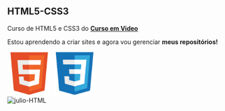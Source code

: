 ## HTML5-CSS3

 Curso de HTML5 e CSS3 do <a target="_blank" rel="external" href="https://www.cursoemvideo.com/"><strong>Curso em Video</strong></a>

Estou aprendendo a criar sites e agora vou gerenciar <strong>meus repositórios!</strong>

<div>
    <img  alt="julio-HTML" height="100" width="100" src="https://raw.githubusercontent.com/devicons/devicon/master/icons/html5/html5-original.svg">
    <img  alt="julio-CSS" height="100" width="100" src="https://raw.githubusercontent.com/devicons/devicon/master/icons/css3/css3-original.svg">
</div>

<div>
<img alt="julio-HTML" height="" width="" src=https://user-images.githubusercontent.com/101740786/159775856-0a774a67-a233-4ba2-b801-e16556ee3784.png
</div>
